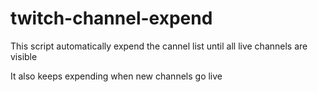 # twitch-channel-expend
This script automatically expend the cannel list until all live channels are visible

It also keeps expending when new channels go live
